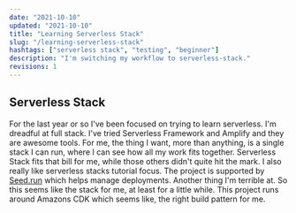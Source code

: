 ```yaml
---
date: "2021-10-10"
updated: "2021-10-10"
title: "Learning Serverless Stack"
slug: "/learning-serverless-stack"
hashtags: ["serverless stack", "testing", "beginner"]
description: "I'm switching my workflow to serverless-stack."
revisions: 1
---
```


## Serverless Stack

For the last year or so I've been focused on trying to learn serverless. I'm dreadful at full stack. I've tried Serverless Framework and Amplify and they are awesome tools. For me, the thing I want, more than anything, is a single stack I can run, where I can see how all my work fits together. Serverless Stack fits that bill for me, while those others didn't quite hit the mark. I also really like serverless stacks tutorial focus. The project is supported by <a href="www.seed.run" rel="no-follow" target="_blank">Seed.run</a> which helps manage deployments. Another thing I'm terrible at. So this seems like the stack for me, at least for a little while. This project runs around Amazons CDK which seems like, the right build pattern for me.
